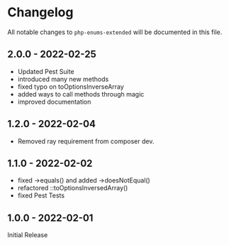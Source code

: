 # Changelog

All notable changes to `php-enums-extended` will be documented in this file.

## 2.0.0 - 2022-02-25

- Updated Pest Suite
- introduced many new methods
- fixed typo on toOptionsInverseArray
- added ways to call methods through magic
- improved documentation

## 1.2.0 - 2022-02-04

- Removed ray requirement from composer dev.

## 1.1.0 - 2022-02-02

- fixed ->equals() and added ->doesNotEqual()
- refactored ::toOptionsInversedArray()
- fixed Pest Tests

## 1.0.0 - 2022-02-01

Initial Release
